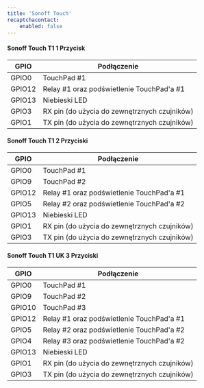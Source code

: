 ```yaml
---
title: 'Sonoff Touch'
recaptchacontact:
    enabled: false
---
```


#### Sonoff Touch T1 1 Przycisk

| GPIO | Podłączenie |
| - | - |
| GPIO0	| TouchPad #1 |
| GPIO12 | Relay #1 oraz podświetlenie TouchPad'a #1 |
| GPIO13 | Niebieski LED |
| GPIO3	| RX pin (do użycia do zewnętrznych czujników) |
| GPIO1	| TX pin (do użycia do zewnętrznych czujników) |

#### Sonoff Touch T1 2 Przyciski

| GPIO | Podłączenie |
| - | - |
| GPIO0	| TouchPad #1 |
| GPIO9	| TouchPad #2 |
| GPIO12 | Relay #1 oraz podświetlenie TouchPad'a #1 |
| GPIO5	| Relay #2 oraz podświetlenie TouchPad'a #2 |
| GPIO13 | Niebieski LED |
| GPIO1	| RX pin (do użycia do zewnętrznych czujników) |
| GPIO3	| TX pin (do użycia do zewnętrznych czujników) |

#### Sonoff Touch T1 UK 3 Przyciski

| GPIO | Podłączenie |
| - | - |
| GPIO0	| TouchPad #1 |
| GPIO9	| TouchPad #2 |
| GPIO10 | TouchPad #3 |
| GPIO12 | Relay #1 oraz podświetlenie TouchPad'a #1 |
| GPIO5	| Relay #2 oraz podświetlenie TouchPad'a #2 |
| GPIO4	| Relay #3 oraz podświetlenie TouchPad'a #2 |
| GPIO13 | Niebieski LED |
| GPIO1	| RX pin (do użycia do zewnętrznych czujników) |
| GPIO3	| TX pin (do użycia do zewnętrznych czujników) |